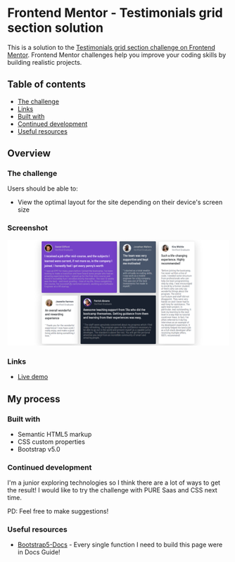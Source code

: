 # Frontend Mentor - Testimonials grid section solution

This is a solution to the [Testimonials grid section challenge on Frontend Mentor](https://www.frontendmentor.io/challenges/testimonials-grid-section-Nnw6J7Un7). Frontend Mentor challenges help you improve your coding skills by building realistic projects. 

## Table of contents

  - [The challenge](#the-challenge)
  - [Links](#links)
  - [Built with](#built-with)
  - [Continued development](#continued-development)
  - [Useful resources](#useful-resources)


## Overview

### The challenge

Users should be able to:

- View the optimal layout for the site depending on their device's screen size

### Screenshot

![](images/screenshot-testimonial.png)

### Links

- [Live demo](https://jeraldinnemg.github.io/testimonial-grid/)

## My process

### Built with

- Semantic HTML5 markup
- CSS custom properties
- Bootstrap v5.0

### Continued development

I'm a junior exploring technologies so I think there are a lot of ways to get the result! I would like to try the challenge with PURE Saas and CSS next time.

PD: Feel free to make suggestions!

### Useful resources

- [Bootstrap5-Docs](https://getbootstrap.com/docs/5.0/getting-started/introduction/) - Every single function I need to build this page were in Docs Guide!

### 
